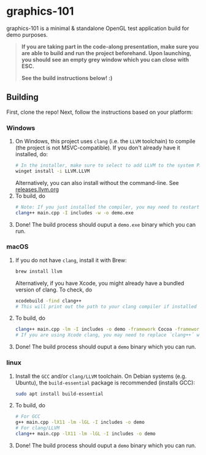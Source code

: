 # graphics-101

graphics-101 is a minimal & standalone OpenGL test application build for demo purposes.

> **If you are taking part in the code-along presentation, make sure you are able to build and run the project beforehand. Upon launching, you should see an empty grey window which you can close with ESC.**
>
> **See the build instructions below! :)**

## Building

First, clone the repo! Next, follow the instructions based on your platform:

### Windows

1. On Windows, this project uses `clang` (i.e. the `LLVM` toolchain) to compile (the project is not MSVC-compatible). If you don't already have it installed, do:
    ```bash
    # In the installer, make sure to select to add LLVM to the system PATH (current or all users)
    winget install -i LLVM.LLVM
    ```
    Alternatively, you can also install without the command-line. See [releases.llvm.org](https://releases.llvm.org)
2. To build, do
    ```bash
    # Note: If you just installed the compiler, you may need to restart your terminal
    clang++ main.cpp -I includes -w -o demo.exe
    ```
3. Done! The build process should ouput a `demo.exe` binary which you can run.

### macOS

1. If you do not have `clang`, install it with Brew:
    ```bash
    brew install llvm
    ```
    Alternatively, if you have Xcode, you might already have a bundled version of clang. To check, do
    ```bash
    xcodebuild -find clang++
    # This will print out the path to your clang compiler if installed
    ```
2. To build, do
    ```bash
    clang++ main.cpp -lm -I includes -o demo -framework Cocoa -framework OpenGL -framework IOKit
    # If you are using Xcode clang, you may need to replace ´clang++´ with the full path to the compiler
    ```
3. Done! The build process should ouput a `demo` binary which you can run.

### linux

1. Install the `GCC` and/or `clang/LLVM` toolchain. On Debian systems (e.g. Ubuntu), the `build-essential` package is recommended  (installs GCC):
    ```bash
    sudo apt install build-essential
    ```
2. To build, do
    ```bash
    # For GCC
    g++ main.cpp -lX11 -lm -lGL -I includes -o demo
    # For clang/LLVM
    clang++ main.cpp -lX11 -lm -lGL -I includes -o demo
    ```
3. Done! The build process should ouput a `demo` binary which you can run.
